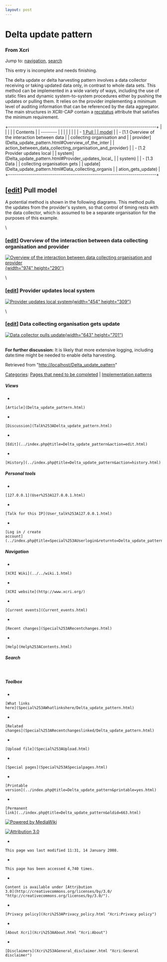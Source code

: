 ```yaml
---
layout: post
---
```








Delta update pattern 
====================













### From Xcri 







Jump to: [navigation](Delta_update_pattern.html#column-one),
[search](Delta_update_pattern.html#searchInput)





This entry is incomplete and needs finishing.



The delta update or delta harvesting pattern involves a data collector
receiving or taking updated data only, in contrast to whole data sets.
This method can be implemented in a wide variety of ways, including the
use of static files and dynamic system-to-system procedures either by
pushing the updates or pulling them. It relies on the provider
implementing a minimum level of auditing information that can be
referenced by the data aggregator. The main structures in XCRI-CAP
contain a [recstatus](Recstatus.html "Recstatus") attribute that
satisfies the minimum requirement.

+--------------------------------------------------------------------------+
|                                                       |
|                                                                          |
| Contents                                                                 |
| --------                                                                 |
|                                                                          |
|                                                                    |
|                                                                          |
| -   [1 Pull         |
|     model](Delta_update_pattern.html#Pull_model)                  |
|     -   [1.1 Overview of the interaction between data         |
|         collecting organisation and                                      |
|         provider](Delta_update_pattern.html#Overview_of_the_inter |
| action_between_data_collecting_organisation_and_provider)                |
|     -   [1.2 Provider updates local                           |
|         system](Delta_update_pattern.html#Provider_updates_local_ |
| system)                                                                  |
|     -   [1.3 Data   |
|         collecting organisation gets                                     |
|         update](Delta_update_pattern.html#Data_collecting_organis |
| ation_gets_update)                                                       |
+--------------------------------------------------------------------------+


\[[edit](../index.php@title=Delta_update_pattern&action=edit&section=1.html "Edit section: Pull model")\]  Pull model 
----------------------------------------------------------------------------------------------------------------------------------------------------------------------------------------

A potential method is shown in the following diagrams. This method pulls
the updates from the provider's system, so that control of timing rests
with the data collector, which is assumed to be a separate organisation
for the purposes of this example.

\


### \[[edit](../index.php@title=Delta_update_pattern&action=edit&section=2.html "Edit section: Overview of the interaction between data collecting organisation and provider")\]  Overview of the interaction between data collecting organisation and provider 

[![Overview of the interaction between data collecting organisation and
provider](../images/2/29/DraftUpdateProcess.gif){width="974"
height="290"}](Image%253ADraftUpdateProcess.gif.html "Overview of the interaction between data collecting organisation and provider")

\


### \[[edit](../index.php@title=Delta_update_pattern&action=edit&section=3.html "Edit section: Provider updates local system")\]  Provider updates local system 

[![Provider updates local
system](../images/a/a8/ProviderUpdatesLocalSystem.gif){width="454"
height="309"}](Image%253AProviderUpdatesLocalSystem.gif.html "Provider updates local system")

\


### \[[edit](../index.php@title=Delta_update_pattern&action=edit&section=4.html "Edit section: Data collecting organisation gets update")\]  Data collecting organisation gets update 

[![Data collector pulls
update](../images/8/8b/GetUpdate.gif){width="643"
height="701"}](Image%253AGetUpdate.gif.html "Data collector pulls update")

\
**For further discussion:** It is likely that more extensive logging,
including date:time might be needed to enable delta harvesting.



Retrieved from
"[http://localhost/Delta\_update\_pattern](Delta_update_pattern.html)"





[Categories](Special%253ACategories.html "Special:Categories"): [Pages that need to be
completed](Category%253APages_that_need_to_be_completed.html "Category:Pages that need to be completed")
| [Implementation
patterns](Category%253AImplementation_patterns.html "Category:Implementation patterns")

















##### Views



-   

    

    [Article](Delta_update_pattern.html)
-   

    

    [Discussion](Talk%253ADelta_update_pattern.html)
-   

    

    [Edit](../index.php@title=Delta_update_pattern&action=edit.html)
-   

    

    [History](../index.php@title=Delta_update_pattern&action=history.html)







##### Personal tools



-   

    

    [127.0.0.1](User%253A127.0.0.1.html)
-   

    

    [Talk for this IP](User_talk%253A127.0.0.1.html)
-   

    

    [Log in / create
    account](../index.php@title=Special%253AUserlogin&returnto=Delta_update_pattern.html)











[](../../wiki.1.html "XCRI Wiki")





##### Navigation



-   

    

    [XCRI Wiki](../../wiki.1.html)
-   

    

    [XCRI website](http://www.xcri.org/)
-   

    

    [Current events](Current_events.html)
-   

    

    [Recent changes](Special%253ARecentchanges.html)
-   

    

    [Help](Help%253AContents.html)







##### Search





 









##### Toolbox



-   

    

    [What links
    here](Special%253AWhatlinkshere/Delta_update_pattern.html)
-   

    

    [Related
    changes](Special%253ARecentchangeslinked/Delta_update_pattern.html)
-   

    

    [Upload file](Special%253AUpload.html)
-   

    

    [Special pages](Special%253ASpecialpages.html)
-   

    

    [Printable
    version](../index.php@title=Delta_update_pattern&printable=yes.html)
-   

    

    [Permanent
    link](../index.php@title=Delta_update_pattern&oldid=663.html)















[![Powered by
MediaWiki](../skins/common/images/poweredby_mediawiki_88x31.png)](http://www.mediawiki.org/)





[![Attribution 3.0
](http://i.creativecommons.org/l/by/3.0/88x31.png)](http://creativecommons.org/licenses/by/3.0/)



-   

    

    This page was last modified 11:31, 14 January 2008.
-   

    

    This page has been accessed 4,740 times.
-   

    

    Content is available under [Attribution
    3.0](http://creativecommons.org/licenses/by/3.0/ "http://creativecommons.org/licenses/by/3.0/").
-   

    

    [Privacy policy](Xcri%253APrivacy_policy.html "Xcri:Privacy policy")
-   

    

    [About Xcri](Xcri%253AAbout.html "Xcri:About")
-   

    

    [Disclaimers](Xcri%253AGeneral_disclaimer.html "Xcri:General disclaimer")




